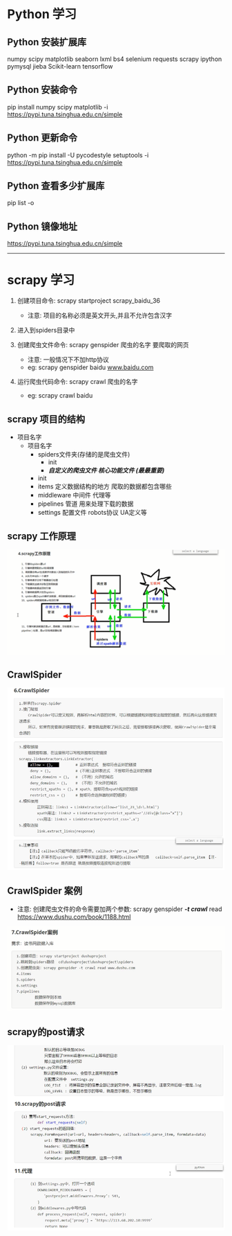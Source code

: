 # Python 学习
## Python 安装扩展库
numpy scipy matplotlib seaborn lxml bs4 selenium requests scrapy ipython pymysql jieba Scikit-learn tensorflow
## Python 安装命令
pip install numpy scipy matplotlib -i https://pypi.tuna.tsinghua.edu.cn/simple
## Python 更新命令
python -m pip install -U pycodestyle setuptools -i https://pypi.tuna.tsinghua.edu.cn/simple
## Python 查看多少扩展库
pip list -o
## Python 镜像地址
https://pypi.tuna.tsinghua.edu.cn/simple

---

# scrapy 学习
1. 创建项目命令: scrapy startproject scrapy_baidu_36
    - 注意: 项目的名称必须是英文开头,并且不允许包含汉字  

2. 进入到spiders目录中  

3. 创建爬虫文件命令: scrapy genspider 爬虫的名字 要爬取的网页
    - 注意: 一般情况下不加http协议
    - eg: scrapy genspider baidu www.baidu.com

4. 运行爬虫代码命令: scrapy crawl 爬虫的名字
    - eg: scrapy crawl baidu

## scrapy 项目的结构
- 项目名字
    - 项目名字
        - spiders文件夹(存储的是爬虫文件)
            - init
            - ___自定义的爬虫文件     核心功能文件 (最最重要)___
        - init
        - items           定义数据结构的地方  爬取的数据都包含哪些
        - middleware      中间件  代理等
        - pipelines       管道  用来处理下载的数据
        - settings        配置文件  robots协议  UA定义等

## scrapy 工作原理
<img src='scrapy.jpg'>

## CrawlSpider
<img src='CrawlSpider.jpg'>

## CrawlSpider 案例
- 注意: 创建爬虫文件的命令需要加两个参数: scrapy genspider ___-t crawl___ read https://www.dushu.com/book/1188.html
<img src='crawlSpiderCase.jpg'>

## scrapy的post请求
<img src='scrapyPost.jpg'>







